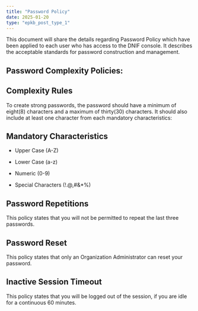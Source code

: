 ```yaml
---
title: "Password Policy"
date: 2025-01-20
type: "epkb_post_type_1"
---
```


This document will share the details regarding Password Policy which have been applied to each user who has access to the DNIF console. It describes the acceptable standards for password construction and management.

## **Password Complexity Policies:**

## **Complexity Rules**

To create strong passwords, the password should have a minimum of eight(8) characters and a maximum of thirty(30) characters. It should also include at least one character from each mandatory characteristics:

## **Mandatory Characteristics**

- Upper Case (A-Z)

- Lower Case (a-z)

- Numeric (0-9)

- Special Characters (!.@,#&amp;\*%)

## **Password Repetitions**

This policy states that you will not be permitted to repeat the last three passwords.

## **Password Reset**

This policy states that only an Organization Administrator can reset your password.

## **Inactive Session Timeout**

This policy states that you will be logged out of the session, if you are idle for a continuous 60 minutes.
